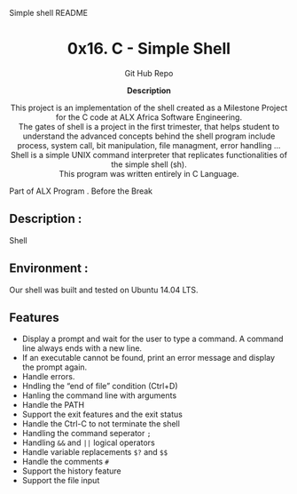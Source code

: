 Simple shell README
   <h1 align="center">
  0x16. C - Simple Shell
</h1>

<p align="center">
    Git Hub Repo
</p>

<p align="center">
  <strong>
   Description
  </strong>
</p>

<p align="center">
This project is an implementation of the shell created as a Milestone Project for the C code at ALX Africa Software Engineering. </br>
The gates of shell is a project in the first trimester, that helps student to understand the advanced
concepts behind the shell program include process, system call, bit manipulation, file managment, error handling ... </br>
Shell is a simple UNIX command interpreter that replicates functionalities of the simple shell (sh). </br>
This program was written entirely in C Language.


Part of ALX Program . Before the Break
</p>

 ## Description :
 Shell 

## Environment :

Our shell was built and tested on  Ubuntu 14.04 LTS.

## Features
* Display a prompt and wait for the user to type a command. A command line always ends with a new line.
* If an executable cannot be found, print an error message and display the prompt again.
* Handle errors.
* Hndling the “end of file” condition (Ctrl+D)
* Hanling the command line with arguments
* Handle the PATH
* Support the exit features and the exit status
* Handle the Ctrl-C to not terminate the shell
* Handling the command seperator `;`
* Handling `&&` and `||` logical operators
* Handle variable replacements `$?` and `$$`
* Handle the comments `#`
* Support the history feature
* Support the file input

